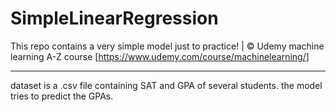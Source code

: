 # SimpleLinearRegression
This repo contains a very simple model just to practice!  |  © Udemy machine learning A-Z course [https://www.udemy.com/course/machinelearning/]
_____________________________________________________________________________________________________

dataset is a .csv file containing SAT and GPA of several students. the model tries to predict the GPAs.
